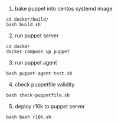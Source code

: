 1. bake puppet into centos systemd image
```
cd docker/build/
bash build.sh
```
2. run puppet server
```
cd docker
docker-compose up puppet
```
3. run puppet agent
```
bash puppet-agent-test.sh
```
4. check puppetfile validity
```
bash check-puppetfile.sh
```
5. deploy r10k to puppet server
```
bash bash r10k.sh
```
